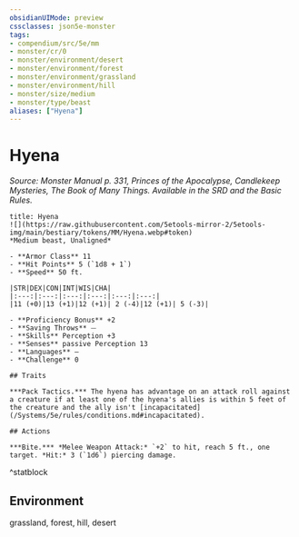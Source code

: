 ```yaml
---
obsidianUIMode: preview
cssclasses: json5e-monster
tags:
- compendium/src/5e/mm
- monster/cr/0
- monster/environment/desert
- monster/environment/forest
- monster/environment/grassland
- monster/environment/hill
- monster/size/medium
- monster/type/beast
aliases: ["Hyena"]
---
```

# Hyena
*Source: Monster Manual p. 331, Princes of the Apocalypse, Candlekeep Mysteries, The Book of Many Things. Available in the SRD and the Basic Rules.*  

```ad-statblock
title: Hyena
![](https://raw.githubusercontent.com/5etools-mirror-2/5etools-img/main/bestiary/tokens/MM/Hyena.webp#token)
*Medium beast, Unaligned*

- **Armor Class** 11
- **Hit Points** 5 (`1d8 + 1`)
- **Speed** 50 ft.

|STR|DEX|CON|INT|WIS|CHA|
|:---:|:---:|:---:|:---:|:---:|:---:|
|11 (+0)|13 (+1)|12 (+1)| 2 (-4)|12 (+1)| 5 (-3)|

- **Proficiency Bonus** +2
- **Saving Throws** ⏤
- **Skills** Perception +3
- **Senses** passive Perception 13
- **Languages** —
- **Challenge** 0

## Traits

***Pack Tactics.*** The hyena has advantage on an attack roll against a creature if at least one of the hyena's allies is within 5 feet of the creature and the ally isn't [incapacitated](/Systems/5e/rules/conditions.md#incapacitated).

## Actions

***Bite.*** *Melee Weapon Attack:* `+2` to hit, reach 5 ft., one target. *Hit:* 3 (`1d6`) piercing damage.
```
^statblock

## Environment

grassland, forest, hill, desert